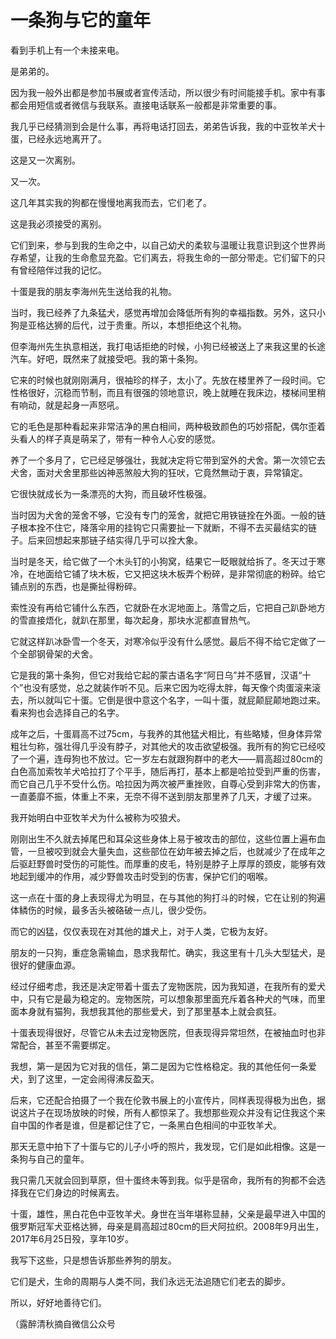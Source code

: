 # 一条狗与它的童年

看到手机上有一个未接来电。 

是弟弟的。 

因为我一般外出都是参加书展或者宣传活动，所以很少有时间能接手机。家中有事都会用短信或者微信与我联系。直接电话联系一般都是非常重要的事。 

我几乎已经猜测到会是什么事，再将电话打回去，弟弟告诉我，我的中亚牧羊犬十蛋，已经永远地离开了。 

这是又一次离别。 

又一次。 

这几年其实我的狗都在慢慢地离我而去，它们老了。 

这是我必须接受的离别。 

它们到来，参与到我的生命之中，以自己幼犬的柔软与温暖让我意识到这个世界尚存希望，让我的生命愈显充盈。它们离去，将我生命的一部分带走。它们留下的只有曾经陪伴过我的记忆。 

十蛋是我的朋友李海州先生送给我的礼物。 

当时，我已经养了九条猛犬，感觉再增加会降低所有狗的幸福指数。另外，这只小狗是亚格达狮的后代，过于贵重。所以，本想拒绝这个礼物。 

但李海州先生执意相送，我打电话拒绝的时候，小狗已经被送上了来我这里的长途汽车。好吧，既然来了就接受吧。我的第十条狗。 

它来的时候也就刚刚满月，很袖珍的样子，太小了。先放在楼里养了一段时间。它性格很好，沉稳而节制，而且有很强的领地意识，晚上就睡在我床边，楼梯间里稍有响动，就是起身一声怒吼。 

它的毛色是那种看起来非常洁净的黑白相间，两种极致颜色的巧妙搭配，偶尔歪着头看人的样子真是萌呆了，带有一种令人心安的感觉。 

养了一个多月了，它已经足够强壮，我就决定将它带到室外的犬舍。第一次领它去犬舍，面对犬舍里那些凶神恶煞般大狗的狂吠，它竟然無动于衷，异常镇定。 

它很快就成长为一条漂亮的大狗，而且破坏性极强。 

当时因为犬舍的笼舍不够，它没有专门的笼舍，就把它用铁链拴在外面。一般的链子根本拴不住它，降落伞用的挂钩它只需要扯一下就断，不得不去买最结实的链子。后来回想起来那链子结实得几乎可以拴大象。 

当时是冬天，给它做了一个木头钉的小狗窝，结果它一眨眼就给拆了。冬天过于寒冷，在地面给它铺了块木板，它又把这块木板弄个粉碎，是非常彻底的粉碎。给它铺点别的东西，也是撕扯得粉碎。 

索性没有再给它铺什么东西，它就卧在水泥地面上。落雪之后，它把自己趴卧地方的雪直接焐化，就趴在那里，每次起身，那块水泥都直冒热气。 

它就这样趴冰卧雪一个冬天，对寒冷似乎没有什么感觉。最后不得不给它定做了一个全部钢骨架的犬舍。 

它是我的第十条狗，但它对我给它起的蒙古语名字“阿日乌”并不感冒，汉语“十个”也没有感觉，总之就装作听不见。后来它因为吃得太胖，每天像个肉蛋滚来滚去，所以就叫它十蛋。它倒是很中意这个名字，一叫十蛋，就屁颠屁颠地跑过来。看来狗也会选择自己的名字。 

成年之后，十蛋肩高不过75cm，与我养的其他猛犬相比，有些略矮，但身体异常粗壮匀称，强壮得几乎没有脖子，对其他犬的攻击欲望极强。我所有的狗它已经咬了一个遍，连母狗也不放过。它一岁左右就跟狗群中的老大——肩高超过80cm的白色高加索牧羊犬哈拉打了个平手，随后再打，基本上都是哈拉受到严重的伤害，而它自己几乎不受什么伤。哈拉因为两次被严重挫败，自尊心受到非常大的伤害，一直萎靡不振，体重上不来，无奈不得不送到朋友那里养了几天，才缓了过来。 

我开始明白中亚牧羊犬为什么被称为咬狼犬。 

刚刚出生不久就去掉尾巴和耳朵这些身体上易于被攻击的部位，这些位置上遍布血管，一旦被咬到就会大量失血，这些部位在幼年被去掉之后，也就减少了在成年之后驱赶野兽时受伤的可能性。而厚重的皮毛，特别是脖子上厚厚的颈皮，能够有效地起到缓冲的作用，减少野兽攻击时受到的伤害，保护它们的咽喉。 

这一点在十蛋的身上表现得尤为明显，在与其他的狗打斗的时候，它在让别的狗遍体鳞伤的时候，最多舌头被硌破一点儿，很少受伤。 

而它的凶猛，仅仅表现在对其他的雄犬上，对于人类，它极为友好。 

朋友的一只狗，重症急需输血，恳求我帮忙。确实，我这里有十几头大型猛犬，是很好的健康血源。 

经过仔细考虑，我还是决定带着十蛋去了宠物医院，因为我知道，在我所有的爱犬中，只有它是最为稳定的。宠物医院，可以想象那里面充斥着各种犬的气味，而里面本身就有猫狗，我想我其他的那些爱犬，到了那里基本上就会疯狂。 

十蛋表现得很好，尽管它从未去过宠物医院，但表现得异常坦然，在被抽血时也非常配合，甚至不需要绑定。 

我想，第一是因为它对我的信任，第二是因为它性格稳定。我的其他任何一条爱犬，到了这里，一定会闹得沸反盈天。 

后来，它还配合拍摄了一个我在伦敦书展上的小宣传片，同样表现得极为出色，据说这片子在现场放映的时候，所有人都惊呆了。我想那些观众并没有记住我这个来自中国的作者是谁，但是都记住了它，一条黑白色相间的中亚牧羊犬。 

那天无意中拍下了十蛋与它的儿子小呼的照片，我发现，它们是如此相像。这是一条狗与自己的童年。 

我只需几天就会回到草原，但十蛋终未等到我。似乎是宿命，我所有的狗都不会选择我在它们身边的时候离去。 

十蛋，雄性，黑白花色中亚牧羊犬。身世在当年堪称显赫，父亲是最早进入中国的俄罗斯冠军犬亚格达狮，母亲是肩高超过80cm的巨犬阿拉织。2008年9月出生，2017年6月25日殁，享年10岁。 

我写下这些，只是想告诉那些养狗的朋友。 

它们是犬，生命的周期与人类不同，我们永远无法追随它们老去的脚步。 

所以，好好地善待它们。 

（露醉清秋摘自微信公众号